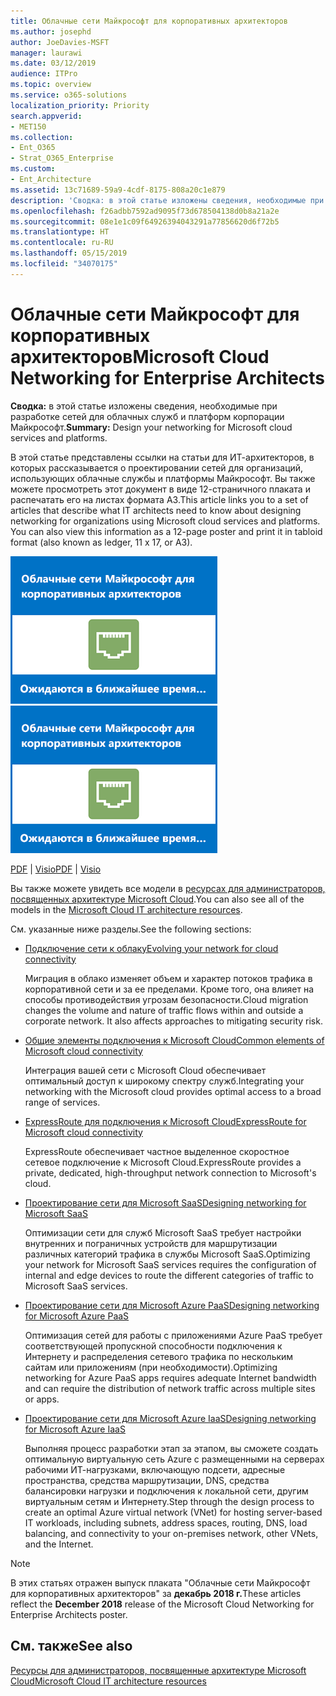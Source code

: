 ```yaml
---
title: Облачные сети Майкрософт для корпоративных архитекторов
ms.author: josephd
author: JoeDavies-MSFT
manager: laurawi
ms.date: 03/12/2019
audience: ITPro
ms.topic: overview
ms.service: o365-solutions
localization_priority: Priority
search.appverid:
- MET150
ms.collection:
- Ent_O365
- Strat_O365_Enterprise
ms.custom:
- Ent_Architecture
ms.assetid: 13c71689-59a9-4cdf-8175-808a20c1e879
description: 'Сводка: в этой статье изложены сведения, необходимые при разработке сетей для облачных служб и платформ корпорации Майкрософт.'
ms.openlocfilehash: f26adbb7592ad9095f73d678504138d0b8a21a2e
ms.sourcegitcommit: 08e1e1c09f64926394043291a77856620d6f72b5
ms.translationtype: HT
ms.contentlocale: ru-RU
ms.lasthandoff: 05/15/2019
ms.locfileid: "34070175"
---
```

# <a name="microsoft-cloud-networking-for-enterprise-architects"></a><span data-ttu-id="3d4ce-103">Облачные сети Майкрософт для корпоративных архитекторов</span><span class="sxs-lookup"><span data-stu-id="3d4ce-103">Microsoft Cloud Networking for Enterprise Architects</span></span>

 <span data-ttu-id="3d4ce-104">**Сводка:** в этой статье изложены сведения, необходимые при разработке сетей для облачных служб и платформ корпорации Майкрософт.</span><span class="sxs-lookup"><span data-stu-id="3d4ce-104">**Summary:** Design your networking for Microsoft cloud services and platforms.</span></span>
  
<span data-ttu-id="3d4ce-p101">В этой статье представлены ссылки на статьи для ИТ-архитекторов, в которых рассказывается о проектировании сетей для организаций, использующих облачные службы и платформы Майкрософт. Вы также можете просмотреть этот документ в виде 12-страничного плаката и распечатать его на листах формата A3.</span><span class="sxs-lookup"><span data-stu-id="3d4ce-p101">This article links you to a set of articles that describe what IT architects need to know about designing networking for organizations using Microsoft cloud services and platforms. You can also view this information as a 12-page poster and print it in tabloid format (also known as ledger, 11 x 17, or A3).</span></span>
  
<span data-ttu-id="3d4ce-107">[![Эскиз: модель организации сети в облаке Майкрософт](media/95e8ab6a-b4d0-4836-acc1-b0b77ebf46e6.png)  
](https://go.microsoft.com/fwlink/p/?linkid=842073)</span><span class="sxs-lookup"><span data-stu-id="3d4ce-107">[![Thumb image for Microsoft cloud networking model](media/95e8ab6a-b4d0-4836-acc1-b0b77ebf46e6.png)  
](https://go.microsoft.com/fwlink/p/?linkid=842073)</span></span>
  
<span data-ttu-id="3d4ce-108">[PDF](https://go.microsoft.com/fwlink/p/?linkid=842073) | [Visio](https://go.microsoft.com/fwlink/p/?linkid=842074)</span><span class="sxs-lookup"><span data-stu-id="3d4ce-108">[PDF](https://go.microsoft.com/fwlink/p/?linkid=842073) | [Visio](https://go.microsoft.com/fwlink/p/?linkid=842074)</span></span>
  
<span data-ttu-id="3d4ce-109">Вы также можете увидеть все модели в [ресурсах для администраторов, посвященных архитектуре Microsoft Cloud](microsoft-cloud-it-architecture-resources.md).</span><span class="sxs-lookup"><span data-stu-id="3d4ce-109">You can also see all of the models in the [Microsoft Cloud IT architecture resources](microsoft-cloud-it-architecture-resources.md).</span></span>
  
<span data-ttu-id="3d4ce-110">См. указанные ниже разделы.</span><span class="sxs-lookup"><span data-stu-id="3d4ce-110">See the following sections:</span></span>
  
- [<span data-ttu-id="3d4ce-111">Подключение сети к облаку</span><span class="sxs-lookup"><span data-stu-id="3d4ce-111">Evolving your network for cloud connectivity</span></span>](evolving-your-network-for-cloud-connectivity.md)
    
    <span data-ttu-id="3d4ce-p102">Миграция в облако изменяет объем и характер потоков трафика в корпоративной сети и за ее пределами. Кроме того, она влияет на способы противодействия угрозам безопасности.</span><span class="sxs-lookup"><span data-stu-id="3d4ce-p102">Cloud migration changes the volume and nature of traffic flows within and outside a corporate network. It also affects approaches to mitigating security risk.</span></span>
    
- [<span data-ttu-id="3d4ce-114">Общие элементы подключения к Microsoft Cloud</span><span class="sxs-lookup"><span data-stu-id="3d4ce-114">Common elements of Microsoft cloud connectivity</span></span>](common-elements-of-microsoft-cloud-connectivity.md)
    
    <span data-ttu-id="3d4ce-115">Интеграция вашей сети с Microsoft Cloud обеспечивает оптимальный доступ к широкому спектру служб.</span><span class="sxs-lookup"><span data-stu-id="3d4ce-115">Integrating your networking with the Microsoft cloud provides optimal access to a broad range of services.</span></span>
    
- [<span data-ttu-id="3d4ce-116">ExpressRoute для подключения к Microsoft Cloud</span><span class="sxs-lookup"><span data-stu-id="3d4ce-116">ExpressRoute for Microsoft cloud connectivity</span></span>](expressroute-for-microsoft-cloud-connectivity.md)
    
    <span data-ttu-id="3d4ce-117">ExpressRoute обеспечивает частное выделенное скоростное сетевое подключение к Microsoft Cloud.</span><span class="sxs-lookup"><span data-stu-id="3d4ce-117">ExpressRoute provides a private, dedicated, high-throughput network connection to Microsoft's cloud.</span></span>
    
- [<span data-ttu-id="3d4ce-118">Проектирование сети для Microsoft SaaS</span><span class="sxs-lookup"><span data-stu-id="3d4ce-118">Designing networking for Microsoft SaaS</span></span>](designing-networking-for-microsoft-saas.md)
    
    <span data-ttu-id="3d4ce-119">Оптимизации сети для служб Microsoft SaaS требует настройки внутренних и пограничных устройств для маршрутизации различных категорий трафика в службы Microsoft SaaS.</span><span class="sxs-lookup"><span data-stu-id="3d4ce-119">Optimizing your network for Microsoft SaaS services requires the configuration of internal and edge devices to route the different categories of traffic to Microsoft SaaS services.</span></span>
    
- [<span data-ttu-id="3d4ce-120">Проектирование сети для Microsoft Azure PaaS</span><span class="sxs-lookup"><span data-stu-id="3d4ce-120">Designing networking for Microsoft Azure PaaS</span></span>](designing-networking-for-microsoft-azure-paas.md)
    
    <span data-ttu-id="3d4ce-121">Оптимизация сетей для работы с приложениями Azure PaaS требует соответствующей пропускной способности подключения к Интернету и распределения сетевого трафика по нескольким сайтам или приложениям (при необходимости).</span><span class="sxs-lookup"><span data-stu-id="3d4ce-121">Optimizing networking for Azure PaaS apps requires adequate Internet bandwidth and can require the distribution of network traffic across multiple sites or apps.</span></span>
    
- [<span data-ttu-id="3d4ce-122">Проектирование сети для Microsoft Azure IaaS</span><span class="sxs-lookup"><span data-stu-id="3d4ce-122">Designing networking for Microsoft Azure IaaS</span></span>](designing-networking-for-microsoft-azure-iaas.md)
    
    <span data-ttu-id="3d4ce-123">Выполняя процесс разработки этап за этапом, вы сможете создать оптимальную виртуальную сеть Azure с размещенными на серверах рабочими ИТ-нагрузками, включающую подсети, адресные пространства, средства маршрутизации, DNS, средства балансировки нагрузки и подключения к локальной сети, другим виртуальным сетям и Интернету.</span><span class="sxs-lookup"><span data-stu-id="3d4ce-123">Step through the design process to create an optimal Azure virtual network (VNet) for hosting server-based IT workloads, including subnets, address spaces, routing, DNS, load balancing, and connectivity to your on-premises network, other VNets, and the Internet.</span></span>
    
> [!NOTE]
> <span data-ttu-id="3d4ce-124">В этих статьях отражен выпуск плаката "Облачные сети Майкрософт для корпоративных архитекторов" за **декабрь 2018 г.**</span><span class="sxs-lookup"><span data-stu-id="3d4ce-124">These articles reflect the **December 2018** release of the Microsoft Cloud Networking for Enterprise Architects poster.</span></span>
  
## <a name="see-also"></a><span data-ttu-id="3d4ce-125">См. также</span><span class="sxs-lookup"><span data-stu-id="3d4ce-125">See also</span></span>

[<span data-ttu-id="3d4ce-126">Ресурсы для администраторов, посвященные архитектуре Microsoft Cloud</span><span class="sxs-lookup"><span data-stu-id="3d4ce-126">Microsoft Cloud IT architecture resources</span></span>](microsoft-cloud-it-architecture-resources.md)

